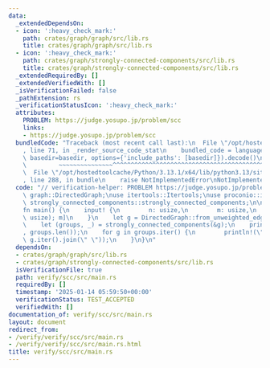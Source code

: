 ```yaml
---
data:
  _extendedDependsOn:
  - icon: ':heavy_check_mark:'
    path: crates/graph/graph/src/lib.rs
    title: crates/graph/graph/src/lib.rs
  - icon: ':heavy_check_mark:'
    path: crates/graph/strongly-connected-components/src/lib.rs
    title: crates/graph/strongly-connected-components/src/lib.rs
  _extendedRequiredBy: []
  _extendedVerifiedWith: []
  _isVerificationFailed: false
  _pathExtension: rs
  _verificationStatusIcon: ':heavy_check_mark:'
  attributes:
    PROBLEM: https://judge.yosupo.jp/problem/scc
    links:
    - https://judge.yosupo.jp/problem/scc
  bundledCode: "Traceback (most recent call last):\n  File \"/opt/hostedtoolcache/Python/3.13.1/x64/lib/python3.13/site-packages/onlinejudge_verify/documentation/build.py\"\
    , line 71, in _render_source_code_stat\n    bundled_code = language.bundle(stat.path,\
    \ basedir=basedir, options={'include_paths': [basedir]}).decode()\n          \
    \         ~~~~~~~~~~~~~~~^^^^^^^^^^^^^^^^^^^^^^^^^^^^^^^^^^^^^^^^^^^^^^^^^^^^^^^^^^^^^^^^^^\n\
    \  File \"/opt/hostedtoolcache/Python/3.13.1/x64/lib/python3.13/site-packages/onlinejudge_verify/languages/rust.py\"\
    , line 288, in bundle\n    raise NotImplementedError\nNotImplementedError\n"
  code: "// verification-helper: PROBLEM https://judge.yosupo.jp/problem/scc\n\nuse\
    \ graph::DirectedGraph;\nuse itertools::Itertools;\nuse proconio::input;\nuse\
    \ strongly_connected_components::strongly_connected_components;\n\n#[proconio::fastout]\n\
    fn main() {\n    input! {\n        n: usize,\n        m: usize,\n        ab: [(usize,\
    \ usize); m]\n    }\n    let g = DirectedGraph::from_unweighted_edges(n, &ab);\n\
    \    let (groups, _) = strongly_connected_components(&g);\n    println!(\"{}\"\
    , groups.len());\n    for g in groups.iter() {\n        println!(\"{} {}\", g.len(),\
    \ g.iter().join(\" \"));\n    }\n}\n"
  dependsOn:
  - crates/graph/graph/src/lib.rs
  - crates/graph/strongly-connected-components/src/lib.rs
  isVerificationFile: true
  path: verify/scc/src/main.rs
  requiredBy: []
  timestamp: '2025-01-14 05:59:50+00:00'
  verificationStatus: TEST_ACCEPTED
  verifiedWith: []
documentation_of: verify/scc/src/main.rs
layout: document
redirect_from:
- /verify/verify/scc/src/main.rs
- /verify/verify/scc/src/main.rs.html
title: verify/scc/src/main.rs
---
```

